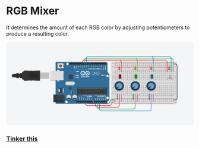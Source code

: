 # RGB Mixer

It determines the amount of each RGB color by adjusting potentiometers to produce a resulting color.

<img src="CircuitView.png" alt="RGB Mixer Circuit View" width="800">

### [Tinker this](https://www.tinkercad.com/things/6WiBFEsjNaN)